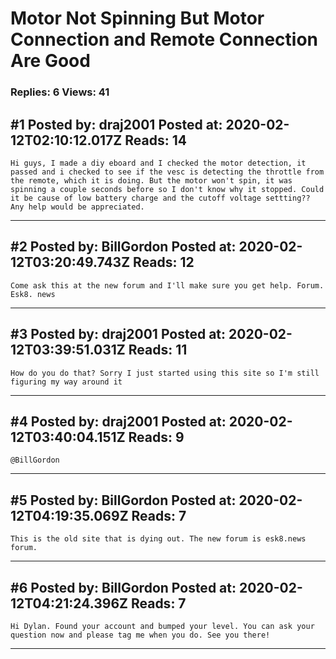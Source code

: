 # Motor Not Spinning But Motor Connection and Remote Connection Are Good

### Replies: 6 Views: 41

## \#1 Posted by: draj2001 Posted at: 2020-02-12T02:10:12.017Z Reads: 14

```
Hi guys, I made a diy eboard and I checked the motor detection, it passed and i checked to see if the vesc is detecting the throttle from the remote, which it is doing. But the motor won't spin, it was spinning a couple seconds before so I don't know why it stopped. Could it be cause of low battery charge and the cutoff voltage settting?? Any help would be appreciated.
```

---
## \#2 Posted by: BillGordon Posted at: 2020-02-12T03:20:49.743Z Reads: 12

```
Come ask this at the new forum and I'll make sure you get help. Forum. Esk8. news
```

---
## \#3 Posted by: draj2001 Posted at: 2020-02-12T03:39:51.031Z Reads: 11

```
How do you do that? Sorry I just started using this site so I'm still figuring my way around it
```

---
## \#4 Posted by: draj2001 Posted at: 2020-02-12T03:40:04.151Z Reads: 9

```
@BillGordon
```

---
## \#5 Posted by: BillGordon Posted at: 2020-02-12T04:19:35.069Z Reads: 7

```
This is the old site that is dying out. The new forum is esk8.news forum.
```

---
## \#6 Posted by: BillGordon Posted at: 2020-02-12T04:21:24.396Z Reads: 7

```
Hi Dylan. Found your account and bumped your level. You can ask your question now and please tag me when you do. See you there!
```

---
